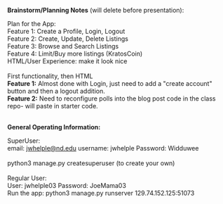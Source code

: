 <b>Brainstorm/Planning Notes</b> (will delete before presentation):

Plan for the App: <br/>
Feature 1: Create a Profile, Login, Logout <br/>
Feature 2: Create, Update, Delete Listings<br/>
Feature 3: Browse and Search Listings<br/>
Feature 4: Limit/Buy more listings (KratosCoin)<br/>
HTML/User Experience: make it look nice<br/>
<br/>
First functionality, then HTML<br/>
<b>Feature 1:</b>
Almost done with Login, just need to add a "create account" button and then a logout addition.
<br/>
<b>Feature 2:</b>
Need to reconfigure polls into the blog post code in the class repo- will paste in starter code.

<br/>
<b>General Operating Information:</b><br/>

SuperUser:<br/>
email: jwhelple@nd.edu
username: jwhelple
Password: Widduwee<br/>
<br/>
python3 manage.py createsuperuser (to create your own)<br/>
<br/>
Regular User:<br/>
User: jwhelple03
Password: JoeMama03
<br/>
Run the app: python3 manage.py runserver 129.74.152.125:51073
